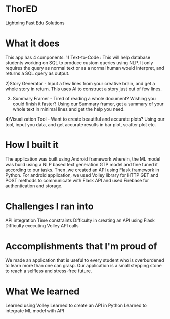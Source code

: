 # ThorED
Lightning Fast Edu Solutions

# What it does
This app has 4 components: 1) Text-to-Code : This will help database students working on SQL to produce custom queries using NLP. It only requires the query as normal text or as a normal human would interpret, and returns a SQL query as output.

2)Story Generator - Input a few lines from your creative brain, and get a whole story in return. This uses AI to construct a story just out of few lines.

3) Summary Framer - Tired of reading a whole document? Wishing you could finish it faster? Using our Summary framer, get a summary of your whole text in minimal lines and get the help you need.

4)Visualization Tool - Want to create beautiful and accurate plots? Using our tool, input you data, and get accurate results in bar plot, scatter plot etc.

# How I built it
The application was built using Android framework wherein, the ML model was build using a NLP based text generation GTP model and fine tuned it according to our tasks. Then ,we created an API using Flask framework in Python. For android application, we used Volley library for HTTP GET and POST methods to communicate with Flask API and used Firebase for authentication and storage.

# Challenges I ran into
API integration Time constraints Difficulty in creating an API using Flask Difficulty executing Volley API calls

# Accomplishments that I'm proud of
We made an application that is useful to every student who is overburdened to learn more than one can grasp. Our application is a small stepping stone to reach a selfless and stress-free future.

# What We learned
Learned using Volley Learned to create an API in Python Learned to integrate ML model with API
